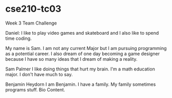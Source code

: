 # cse210-tc03
 Week 3 Team Challenge 

Daniel:
I like to play video games and skateboard and I also like to spend time coding.
 
My name is Sam. I am not any current Major but I am pursuing programming as a potential career. I also dream of one day becoming a game designer because I have so many ideas that I dream of making a reality.

Sam Palmer
    I like doing things that hurt my brain. I'm a math education major. I don't have much to say.

Benjamin Heydorn
I am Benjamin. I have a family. My family sometimes programs stuff. Bio Content.